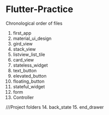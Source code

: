 # Flutter-Practice

Chronological order of files
1.  first_app
2.  material_ui_design
3.  gird_view
4.  stack_view
5.  listview_list_tile
6.  card_view
7.  stateless_widget
8.  text_button
9.  elevated_button
10. floating_button
11. stateful_widget
12. form
13. Controller

///Project folders
14. back_state
15. end_drawer